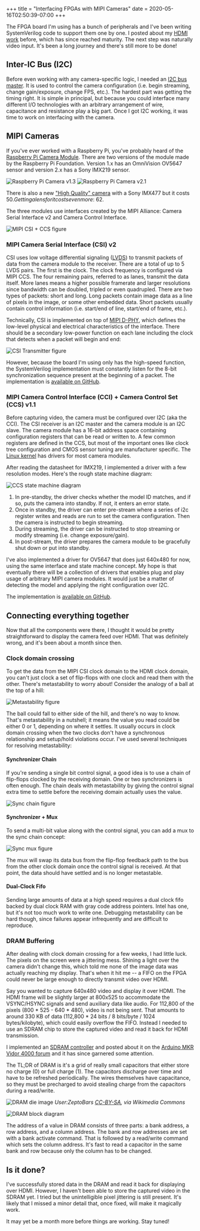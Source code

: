 +++
title = "Interfacing FPGAs with MIPI Cameras"
date = 2020-05-16T02:50:39-07:00
+++

The FPGA board I'm using has a bunch of peripherals and I've been writing SystemVerilog code to support them one by one. I posted about my [HDMI work](/blog/hdmi-on-fpga/) before, which has since reached maturity. The next step was naturally video input. It's been a long journey and there's still more to be done!

## Inter-IC Bus (I2C)

Before even working with any camera-specific logic, I needed an [I2C bus master](https://github.com/hdl-util/i2c). It is used to control the camera configuration (i.e. begin streaming, change gain/exposure, change FPS, etc.). The hardest part was getting the timing right. It is simple in principal, but because you could interface many different I/O technologies with an arbitrary arrangement of wire, capacitance and resistance play a big part. Once I got I2C working, it was time to work on interfacing with the camera.
 
## MIPI Cameras

If you've ever worked with a Raspberry Pi, you've probably heard of the [Raspberry Pi Camera Module](https://www.raspberrypi.org/products/camera-module-v2/https://www.raspberrypi.org/products/camera-module-v2/). There are two versions of the module made by the Raspberry Pi Foundation. Version 1.x has an OmniVision OV5647 sensor and version 2.x has a Sony IMX219 sensor.

![Raspberry Pi Camera v1.3](rpi_camera_v1_3.jpg)
![Raspberry Pi Camera v2.1](rpi_camera.jpg)

There is also a new ["High Quality" camera](https://www.raspberrypi.org/products/raspberry-pi-high-quality-camera/) with a Sony IMX477 but it costs $50. Getting a lens for it costs even more: ~$62.

The three modules use interfaces created by the MIPI Alliance: Camera Serial Interface v2 and Camera Control Interface.

![MIPI CSI + CCS figure](interface.png)

### MIPI Camera Serial Interface (CSI) v2 

CSI uses low voltage differential signaling ([LVDS](https://en.wikipedia.org/wiki/Low-voltage_differential_signaling)) to transmit packets of data from the camera module to the receiver. There are a total of up to 5 LVDS pairs. The first is the clock. The clock frequency is configured via MIPI CCS. The four remaining pairs, referred to as lanes, transmit the data itself. More lanes means a higher possible framerate and larger resolutions since bandwidth can be doubled, tripled or even quadrupled. There are two types of packets: short and long. Long packets contain image data as a line of pixels in the image, or some other embedded data. Short packets usually contain control information (i.e. start/end of line, start/end of frame, etc.).

Technically, CSI is implemented on top of [MIPI D-PHY](https://www.mipi.org/specifications/d-phy), which defines the low-level physical and electrical characteristics of the interface. There should be a secondary low-power function on each lane including the clock that detects when a packet will begin and end:

![CSI Transmitter figure](receiver.png)

However, because the board I'm using only has the high-speed function, the SystemVerilog implementation must constantly listen for the 8-bit synchronization sequence present at the beginning of a packet. The implementation is [available on GitHub](https://github.com/hdl-util/mipi-csi-2).

### MIPI Camera Control Interface (CCI) + Camera Control Set (CCS) v1.1

Before capturing video, the camera must be configured over I2C (aka the CCI). The CSI receiver is an I2C master and the camera module is an I2C slave. The camera module has a 16-bit address space containing configuration registers that can be read or written to.  A few common registers are defined in the CCS, but most of the important ones like clock tree configuration and CMOS sensor tuning are manufacturer specific. The [Linux kernel](https://github.com/torvalds/linux/blob/master/drivers/media/i2c/) has drivers for most camera modules.

After reading the datasheet for IMX219, I implemented a driver with a few resolution modes. Here's the rough state machine diagram:

![CCS state machine diagram](ccs_state_machine.jpg)

1. In pre-standby, the driver checks whether the model ID matches, and if so, puts the camera into standby. If not, it enters an error state.
2. Once in standby, the driver can enter pre-stream where a series of i2c register writes and reads are run to set the camera configuration. Then the camera is instructed to begin streaming.
3. During streaming, the driver can be instructed to stop streaming or modify streaming (i.e. change exposure/gain).
4. In post-stream, the driver prepares the camera module to be gracefully shut down or put into standby.

I've also implemented a driver for OV5647 that does just 640x480 for now, using the same interface and state machine concept. My hope is that eventually there will be a collection of drivers that enables plug and play usage of arbitrary MIPI camera modules. It would just be a matter of detecting the model and applying the right configuration over I2C.

The implementation is [available on GitHub](https://github.com/hdl-util/mipi-ccs).

## Connecting everything together

Now that all the components were there, I thought it would be pretty straightforward to display the camera feed over HDMI. That was definitely wrong, and it's been about a month since then.

### Clock domain crossing

To get the data from the MIPI CSI clock domain to the HDMI clock domain, you can't just clock a set of flip-flops with one clock and read them with the other. There's metastability to worry about! Consider the analogy of a ball at the top of a hill:

![Metastability figure](metastability.jpg)

The ball could fall to either side of the hill, and there's no way to know. That's metastability in a nutshell; it means the value you read could be either 0 or 1, depending on where it settles. It usually occurs in clock domain crossing when the two clocks don't have a synchronous relationship and setup/hold violations occur. I've used several techniques for resolving metastability:

#### Synchronizer Chain

If you're sending a single bit control signal, a good idea is to use a chain of flip-flops clocked by the receiving domain. One or two synchronizers is often enough. The chain deals with metastability by giving the control signal extra time to settle before the receiving domain actually uses the value.

![Sync chain figure](sync_chain.jpg)

#### Synchronizer + Mux

To send a multi-bit value along with the control signal, you can add a mux to the sync chain concept:

![Sync mux figure](sync_mux.jpg)

The mux will swap its data bus from the flip-flop feedback path to the bus from the other clock domain once the control signal is received. At that point, the data should have settled and is no longer metastable.

#### Dual-Clock Fifo

Sending large amounts of data at a high speed requires a dual clock fifo backed by dual clock RAM with gray code address pointers. Intel has one, but it's not too much work to write one. Debugging metastability can be hard though, since failures appear infrequently and are difficult to reproduce.

### DRAM Buffering

After dealing with clock domain crossing for a few weeks, I had little luck. The pixels on the screen were a jittering mess. Shining a light over the camera didn't change this, which told me none of the image data was actually reaching my display. That's when it hit me -- a FIFO on the FPGA could never be large enough to directly transmit video over HDMI.

Say you wanted to capture 640x480 video and display it over HDMI. The HDMI frame will be slightly larger at 800x525 to accommodate the VSYNC/HSYNC signals and send auxiliary data like audio. For 112,800 of the pixels (800 * 525 - 640 * 480), video is not being sent. 
That amounts to around 330 KB of data (112,800 * 24 bits / 8 bits/byte / 1024 bytes/kilobyte), which could easily overflow the FIFO. Instead I needed to use an SDRAM chip to store the captured video and read it back for HDMI transmission. 

I implemented an [SDRAM controller](https://github.com/hdl-util/sdram-controller) and posted about it on the [Arduino MKR Vidor 4000 forum](https://forum.arduino.cc/index.php?board=125.0) and it has since garnered some attention.

The TL;DR of DRAM is it's a grid of really small capacitors that either store no charge (0) or full charge (1). The capacitors discharge over time and have to be refreshed periodically. The wires themselves have capacitance, so they must be precharged to avoid stealing charge from the capacitors during a read/write.

![DRAM die image](1280px-MT4C1024-HD.jpg)
*User:ZeptoBars [CC-BY-SA](https://creativecommons.org/licenses/by-sa/3.0), via Wikimedia Commons*

![DRAM block diagram](dram_block_diagram.png)

The address of a value in DRAM consists of three parts: a bank address, a row address, and a column address. The bank and row addresses are set with a bank activate command. That is followed by a read/write command which sets the column address. It's fast to read a capacitor in the same bank and row because only the column has to be changed.

## Is it done?

I've successfully stored data in the DRAM and read it back for displaying over HDMI. However, I haven't been able to store the captured video in the SDRAM yet. I tried but the unintelligible pixel jittering is still present. It's likely that I missed a minor detail that, once fixed, will make it magically work.

It may yet be a month more before things are working. Stay tuned!
